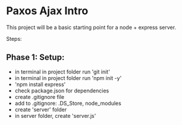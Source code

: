 Paxos Ajax Intro
===

This project will be a basic starting point for a node + express server.

Steps:

Phase 1: Setup:
---

- in terminal in project folder run 'git init'
- in terminal in project folder run 'npm init -y'
- 'npm install express'
- check package.json for dependencies
- create .gitignore file
- add to .gitignore: .DS_Store, node_modules
- create 'server' folder
- in server folder, create 'server.js'